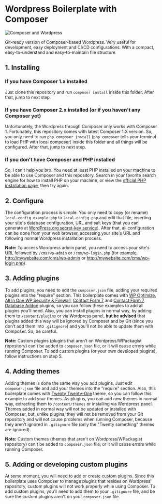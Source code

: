 # Wordpress Boilerplate with Composer

![Composer and Wordpress](https://i.imgur.com/xpgqGlX.png)

Git-ready version of Composer-based Wordpress. Very useful for development, easy deployment and CI/CD configurations. With a compact, easy-to-understand and easy-to-maintain file structure.

## 1. Installing

### If you have Composer 1.x installed

Just clone this repository and run ```composer install``` inside this folder. After that, jump to next step.

### If you have Composer 2.x installed (or if you haven't any Composer yet)

Unfortunately, the Wordpress through Composer only works with Composer 1. Fortunately, this repository comes with latest Composer 1.X version. So, you only need to run ```php composer install``` (```php composer``` tells your terminal to load PHP with local composer) inside this folder and all things will be configured. After that, jump to next step.

### If you don't have Composer and PHP installed

So, I can't help you bro. You need at least PHP installed on your machine to be able to use Composer and this repository. Search in your favorite search engine for how to install PHP on your machine, or view the [official PHP installation page](https://www.php.net/manual/install.php), then try again.

## 2. Configure

The configuration process is simple. You only need to copy (or rename) ```local-config.example.php``` to ```local-config.php``` and edit that file, inserting your site's database configuration, URL and salt keys (that you can generate at [WordPress.org secret-key service](https://api.wordpress.org/secret-key/1.1/salt/)). After that, all configuration can be done from your web browser, accessing your site's URL and following normal Wordpress installation process.

**Note:** To access Wordpress admin panel, you need to access your site's URL followed by ```/cms/wp-admin``` or ```/cms/wp-login.php``` (for example, http://mywebsite.com/cms/wp-admin or http://mywebsite.com/cms/wp-login.php).

## 3. Adding plugins

To add plugins, you need to edit the ```composer.json``` file, adding your required plugins into the "require" section. This boilerplate comes with [WP Optimize](https://wordpress.org/plugins/wp-optimize/), [All In One WP Security & Firewall](https://wordpress.org/plugins/all-in-one-wp-security-and-firewall/), [Contact Form 7](https://wordpress.org/plugins/contact-form-7/) and [Contact Form 7 Database Addon](https://wordpress.org/plugins/contact-form-cfdb7/) plugins, so you can follow these examples to add all plugins you'll need. Also, you can install plugins in normal way, by adding them to ```/content/plugins``` or via Wordpress panel, **but be advised** that plugins added this way will be ignored by Composer and by Git (since you don't add them into ```.gitignore```) and you'll not be able to update them with Composer. So, be careful.

**Note:** Custom plugins (plugins that aren't on Wordpress/WPackagist repository) can't be added to ```composer.json``` file, or it will cause errors while running Composer. To add custom plugins (or your own developed plugins), follow instructions on step 5.

## 4. Adding themes

Adding themes is done the same way you add plugins. Just edit ```composer.json``` file and add your themes into the "require" section. Also, this boilerplate comes with [Twenty Twenty-One](https://wordpress.org/themes/twentytwentyone/) theme, so you can follow this example to add your themes. As plugins, you can add new themes in normal way, extracting them to ```/content/themes``` or installing via Wordpress panel. Themes added in normal way will not be updated or installed with Composer, but, unlike plugins, they will not be removed from your Git repository and will not cause problems when running Composer, because they aren't ignored in ```.gitignore``` file (only the "Twenty something" themes are ignored).

**Note:** Custom themes (themes that aren't on Wordpress/WPackagist repository) can't be added to ```composer.json``` file, or it will cause errors while running Composer.

## 5. Adding or developing custom plugins

At some moment, you will need to add or create custom plugins. Since this boilerplate uses Composer to manage plugins that resides on Wordpress' repository, custom plugins will not work properly while using Composer. To add custom plugins, you'll need to add them to your ```.gitignore``` file, and be sure the custom plugins aren't on your ```composer.json``` file.